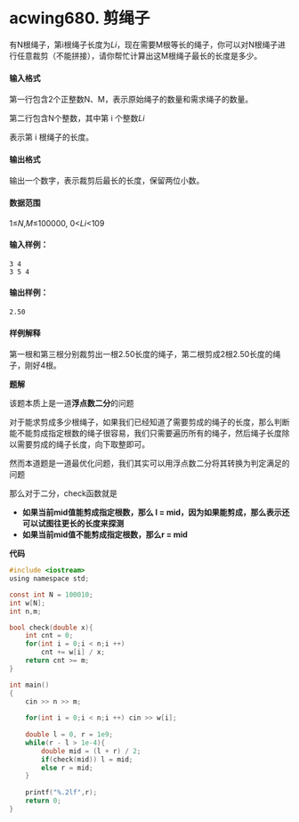 # acwing680. 剪绳子

有N根绳子，第i根绳子长度为*Li*，现在需要M根等长的绳子，你可以对N根绳子进行任意裁剪（不能拼接），请你帮忙计算出这M根绳子最长的长度是多少。

#### 输入格式

第一行包含2个正整数N、M，表示原始绳子的数量和需求绳子的数量。

第二行包含N个整数，其中第 i 个整数*Li*

表示第 i 根绳子的长度。

#### 输出格式

输出一个数字，表示裁剪后最长的长度，保留两位小数。

#### 数据范围

1≤*N*,*M*≤100000,
0<*Li*<109

#### 输入样例：

```
3 4
3 5 4
```

#### 输出样例：

```
2.50
```

#### 样例解释

第一根和第三根分别裁剪出一根2.50长度的绳子，第二根剪成2根2.50长度的绳子，刚好4根。



**题解**

该题本质上是一道**浮点数二分**的问题



对于能求剪成多少根绳子，如果我们已经知道了需要剪成的绳子的长度，那么判断能不能剪成指定根数的绳子很容易，我们只需要遍历所有的绳子，然后绳子长度除以需要剪成的绳子长度，向下取整即可。

然而本道题是一道最优化问题，我们其实可以用浮点数二分将其转换为判定满足的问题

那么对于二分，check函数就是

- **如果当前mid值能剪成指定根数，那么 l = mid，因为如果能剪成，那么表示还可以试图往更长的长度来探测**
- **如果当前mid值不能剪成指定根数，那么r = mid**



**代码**

```c
#include <iostream>
using namespace std;

const int N = 100010;
int w[N];
int n,m;

bool check(double x){
    int cnt = 0;
    for(int i = 0;i < n;i ++)
        cnt += w[i] / x;
    return cnt >= m;
}

int main()
{
    cin >> n >> m;
    
    for(int i = 0;i < n;i ++) cin >> w[i];
    
    double l = 0, r = 1e9;
    while(r - l > 1e-4){
        double mid = (l + r) / 2;
        if(check(mid)) l = mid;
        else r = mid;
    }
    
    printf("%.2lf",r);
    return 0;
}
```

